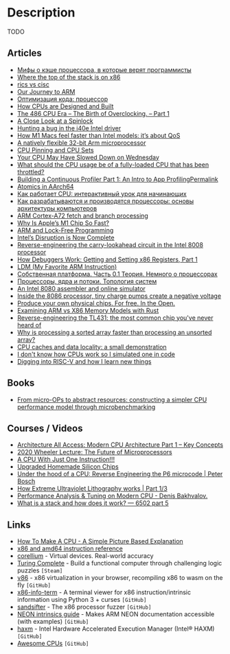 # Description

TODO


## Articles

- [Мифы о кэше процессора, в которые верят программисты](https://zen.yandex.ru/media/habr/mify-o-keshe-processora-v-kotorye-veriat-programmisty-5dc3c4d14e057700b2a320e1)
- [Where the top of the stack is on x86](https://eli.thegreenplace.net/2011/02/04/where-the-top-of-the-stack-is-on-x86/)
- [rics vs cisc](https://cs.stanford.edu/people/eroberts/courses/soco/projects/risc/risccisc/)
- [Our Journey to ARM](https://pspdfkit.com/blog/2021/our-journey-to-arm/)
- [Оптимизация кода: процессор](https://radiant-escarpment-88463.herokuapp.com/ru/post/309796/)
- [How CPUs are Designed and Built](https://www.techspot.com/article/1821-how-cpus-are-designed-and-built/)
- [The 486 CPU Era – The Birth of Overclocking. – Part 1](https://www.cpushack.com/2021/02/21/the-486-cpu-era-the-birth-of-overclocking-part-1/)
- [A Close Look at a Spinlock](https://blog.regehr.org/archives/2173)
- [Hunting a bug in the i40e Intel driver](https://blog.cri.epita.fr/post/2021-07-29-hunting-a-bug-in-the-i40e-intel-driver/)
- [How M1 Macs feel faster than Intel models: it’s about QoS](https://eclecticlight.co/2021/05/17/how-m1-macs-feel-faster-than-intel-models-its-about-qos/)
- [A natively flexible 32-bit Arm microprocessor](https://www.nature.com/articles/s41586-021-03625-w)
- [CPU Pinning and CPU Sets](https://www.netmeister.org/blog/cpu-pinning-and-sets.html)
- [Your CPU May Have Slowed Down on Wednesday](https://travisdowns.github.io/blog/2021/06/17/rip-zero-opt.html)
- [What should the CPU usage be of a fully-loaded CPU that has been throttled?](https://devblogs.microsoft.com/oldnewthing/20210629-00/?p=105378)
- [Building a Continuous Profiler Part 1: An Intro to App ProfilingPermalink](https://blog.px.dev/cpu-profiling/)
- [Atomics in AArch64](https://cpufun.substack.com/p/atomics-in-aarch64)
- [Как работает CPU: интерактивный урок для начинающих](https://habr.com/ru/post/240929/)
- [Как разрабатываются и производятся процессоры: основы архитектуры компьютеров](https://habr.com/ru/post/456922/)
- [ARM Cortex-A72 fetch and branch processing](http://sandsoftwaresound.net/arm-cortex-a72-fetch-and-branch-processing/)
- [Why Is Apple’s M1 Chip So Fast?](https://debugger.medium.com/why-is-apples-m1-chip-so-fast-3262b158cba2)
- [ARM and Lock-Free Programming](https://randomascii.wordpress.com/2020/11/29/arm-and-lock-free-programming/)
- [Intel’s Disruption is Now Complete](https://jamesallworth.medium.com/intels-disruption-is-now-complete-d4fa771f0f2c)
- [Reverse-engineering the carry-lookahead circuit in the Intel 8008 processor](http://www.righto.com/2020/11/reverse-engineering-carry-lookahead.html)
- [How Debuggers Work: Getting and Setting x86 Registers, Part 1](https://www.moritz.systems/blog/how-debuggers-work-getting-and-setting-x86-registers-part-1/)
- [LDM (My Favorite ARM Instruction)](https://keleshev.com/ldm-my-favorite-arm-instruction/)
- [Собственная платформа. Часть 0.1 Теория. Немного о процессорах](https://habr.com/ru/post/316520/)
- [Процессоры, ядра и потоки. Топология систем](https://habr.com/ru/company/intel/blog/243385/)
- [An Intel 8080 assembler and online simulator](https://eli.thegreenplace.net/2020/an-intel-8080-assembler-and-online-simulator/)
- [Inside the 8086 processor, tiny charge pumps create a negative voltage](http://www.righto.com/2020/07/inside-8086-processor-tiny-charge-pumps.html)
- [Produce your own physical chips. For free. In the Open.](https://www.fossi-foundation.org/2020/06/30/skywater-pdk)
- [Examining ARM vs X86 Memory Models with Rust](https://www.nickwilcox.com/blog/arm_vs_x86_memory_model/)
- [Reverse-engineering the TL431: the most common chip you've never heard of](http://www.righto.com/2014/05/reverse-engineering-tl431-most-common.html)
- [Why is processing a sorted array faster than processing an unsorted array?](https://stackoverflow.com/questions/11227809/why-is-processing-a-sorted-array-faster-than-processing-an-unsorted-array)
- [CPU caches and data locality: a small demonstration](https://kaushikghose.wordpress.com/2020/01/30/cpu-caches-and-data-locality-a-small-demonstration/)
- [I don't know how CPUs work so I simulated one in code](https://djharper.dev/post/2019/05/21/i-dont-know-how-cpus-work-so-i-simulated-one-in-code/)
- [Digging into RISC-V and how I learn new things](https://blog.jessfraz.com/post/digging-into-risc-v-and-how-i-learn-new-things/)


## Books

- [From micro-OPs to abstract resources: constructing a simpler CPU performance model through microbenchmarking](https://arxiv.org/abs/2012.11473)


## Courses / Videos

- [Architecture All Access: Modern CPU Architecture Part 1 – Key Concepts](https://youtu.be/vgPFzblBh7w)
- [2020 Wheeler Lecture: The Future of Microprocessors](https://youtu.be/R2SdSLCMKEA)
- [A CPU With Just One Instruction!!!](https://youtu.be/jRZDnetjGuo)
- [Upgraded Homemade Silicon Chips](https://youtu.be/IS5ycm7VfXg)
- [Under the hood of a CPU: Reverse Engineering the P6 microcode | Peter Bosch](https://youtu.be/4oFOpDflJMA)
- [How Extreme Ultraviolet Lithography works | Part 1/3](https://youtu.be/z6c3vzIGo9o)
- [Performance Analysis & Tuning on Modern CPU - Denis Bakhvalov.](https://youtu.be/Ho3bCIJcMcc)
- [What is a stack and how does it work? — 6502 part 5](https://youtu.be/xBjQVxVxOxc)


## Links

- [How To Make A CPU - A Simple Picture Based Explanation](https://blog.robertelder.org/how-to-make-a-cpu/)
- [x86 and amd64 instruction reference](https://www.felixcloutier.com/x86/)
- [corellium](https://www.corellium.com/) - Virtual devices. Real-world accuracy
- [Turing Complete](https://store.steampowered.com/app/1444480/Turing_Complete/) - Build a functional computer through challenging logic puzzles `[Steam]`
- [v86](https://github.com/copy/v86/) - x86 virtualization in your browser, recompiling x86 to wasm on the fly `[GitHub]`
- [x86-info-term](https://github.com/zwegner/x86-info-term) - A terminal viewer for x86 instruction/intrinsic information using Python 3 + curses `[GitHub]`
- [sandsifter](https://github.com/xoreaxeaxeax/sandsifter) - The x86 processor fuzzer `[GitHub]`
- [NEON intrinsics guide](https://github.com/thenifty/neon-guide) - Makes ARM NEON documentation accessible (with examples) `[GitHub]`
- [haxm](https://github.com/intel/haxm) - Intel Hardware Accelerated Execution Manager (Intel® HAXM) `[GitHub]`
- [Awesome CPUs](https://github.com/larsbrinkhoff/awesome-cpus) `[GitHub]`
